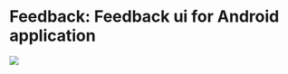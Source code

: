 Feedback: Feedback ui for Android application
===

[![](https://jitpack.io/v/hxcan/feedback.svg)](https://jitpack.io/#hxcan/feedback)
